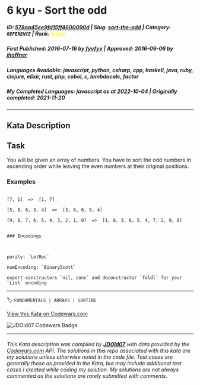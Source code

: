 # 6 kyu - Sort the odd

##### **ID**: [578aa45ee9fd15ff4600090d](https://www.codewars.com/kata/578aa45ee9fd15ff4600090d) | **Slug**: [sort-the-odd](https://www.codewars.com/kata/578aa45ee9fd15ff4600090d) | **Category**: `REFERENCE` | **Rank**: <span style="color:yellow">6 kyu</span>

##### **First Published**: 2016-07-16 ***by*** [fyvfyv](https://www.codewars.com/users/fyvfyv) | **Approved**: 2016-09-06 ***by*** [jhoffner](https://www.codewars.com/users/jhoffner)

##### **Languages Available**: javascript, python, csharp, cpp, haskell, java, ruby, clojure, elixir, rust, php, cobol, c, lambdacalc, factor

##### **My Completed Languages**: javascript ***as at*** 2022-10-04 | **Originally completed**: 2021-11-20

---

## Kata Description


## Task



You will be given an array of numbers. You have to sort the odd numbers in ascending order while leaving the even numbers at their original positions.



### Examples



```

[7, 1]  =>  [1, 7]

[5, 8, 6, 3, 4]  =>  [3, 8, 6, 5, 4]

[9, 8, 7, 6, 5, 4, 3, 2, 1, 0]  =>  [1, 8, 3, 6, 5, 4, 7, 2, 9, 0]

```



~~~if:lambdacalc

### Encodings



purity: `LetRec`  

numEncoding: `BinaryScott`  

export constructors `nil, cons` and deconstructor `foldl` for your `List` encoding  

~~~

---


🏷 `FUNDAMENTALS | ARRAYS | SORTING`


[View this Kata on Codewars.com](https://www.codewars.com/kata/578aa45ee9fd15ff4600090d)

![](https://www.codewars.com/users/jdold07/badges/large "JDOld07 Codewars Badge")

---

###### *This Kata description was compiled by [**JDOld07**](https://tpstech.dev) with data provided by the [Codewars.com](https://www.codewars.com) API.  The solutions in this repo associated with this kata are my solutions unless otherwise noted in the code file.  Test cases are generally those as provided in the Kata, but may include additional test cases I created while coding my solution.  My solutions are not always commented as the solutions are rarely submitted with comments.*
